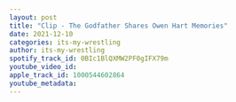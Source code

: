 ```yaml
---
layout: post
title: "Clip - The Godfather Shares Owen Hart Memories"
date: 2021-12-10
categories: its-my-wrestling
author: its-my-wrestling
spotify_track_id: 0BIc1BlQXMW2PF0gIFX79m
youtube_video_id: 
apple_track_id: 1000544602864
youtube_metadata: 
---
```

